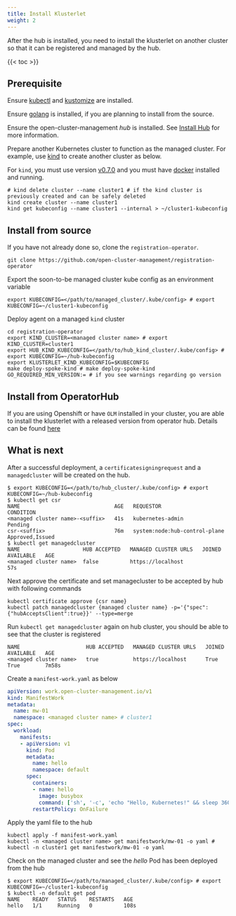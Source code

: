 ```yaml
---
title: Install Klusterlet
weight: 2
---
```


After the hub is installed, you need to install the klusterlet on another cluster so that it can be registered and managed by the hub.

<!-- spellchecker-disable -->

{{< toc >}}

<!-- spellchecker-enable -->

## Prerequisite

Ensure [kubectl](https://kubernetes.io/docs/tasks/tools/install-kubectl) and [kustomize](https://kubernetes-sigs.github.io/kustomize/installation) are installed.

Ensure [golang](https://golang.org/doc/install) is installed, if you are planning to install from the source.

Ensure the open-cluster-management _hub_ is installed. See [Install Hub](install-hub.md) for more information.

Prepare another Kubernetes cluster to function as the managed cluster. For example, use [kind](https://kind.sigs.k8s.io/docs/user/quick-start) to create another cluster as below.

For `kind`, you must use version [v0.7.0](https://github.com/kubernetes-sigs/kind/releases/tag/v0.7.0) and you must have [docker](https://docs.docker.com/get-started) installed and running.

```Shell
# kind delete cluster --name cluster1 # if the kind cluster is previously created and can be safely deleted
kind create cluster --name cluster1
kind get kubeconfig --name cluster1 --internal > ~/cluster1-kubeconfig
```

## Install from source

If you have not already done so, clone the `registration-operator`.

```Shell
git clone https://github.com/open-cluster-management/registration-operator
```

Export the soon-to-be managed cluster kube config as an environment variable

```Shell
export KUBECONFIG=</path/to/managed_cluster/.kube/config> # export KUBECONFIG=~/cluster1-kubeconfig
```

Deploy agent on a managed `kind` cluster

```Shell
cd registration-operator
export KIND_CLUSTER=<managed cluster name> # export KIND_CLUSTER=cluster1
export HUB_KIND_KUBECONFIG=</path/to/hub_kind_cluster/.kube/config> # export KUBECONFIG=~/hub-kubeconfig
export KLUSTERLET_KIND_KUBECONFIG=$KUBECONFIG
make deploy-spoke-kind # make deploy-spoke-kind GO_REQUIRED_MIN_VERSION:= # if you see warnings regarding go version
```

## Install from OperatorHub
If you are using Openshift or have `OLM` installed in your cluster, you are able to install the klusterlet with a released version from operator hub. Details can be found [here](https://operatorhub.io/operator/klusterlet)

## What is next

After a successful deployment, a `certificatesigningrequest` and a `managedcluster` will
be created on the hub.

```Shell
$ export KUBECONFIG=</path/to/hub_cluster/.kube/config> # export KUBECONFIG=~/hub-kubeconfig
$ kubectl get csr
NAME                              AGE   REQUESTOR                       CONDITION
<managed cluster name>-<suffix>   41s   kubernetes-admin                Pending
csr-<suffix>                      76m   system:node:hub-control-plane   Approved,Issued
$ kubectl get managedcluster
NAME                    HUB ACCEPTED   MANAGED CLUSTER URLS   JOINED   AVAILABLE   AGE
<managed cluster name>  false          https://localhost                           57s
```

Next approve the certificate and set managecluster to be accepted by hub with following commands

```Shell
kubectl certificate approve {csr name}
kubectl patch managedcluster {managed cluster name} -p='{"spec":{"hubAcceptsClient":true}}' --type=merge
```

Run `kubectl get managedcluster` again on hub cluster, you should be able to see that the cluster is registered

```Shell
NAME                     HUB ACCEPTED   MANAGED CLUSTER URLS   JOINED   AVAILABLE   AGE
<managed cluster name>   true           https://localhost      True     True        7m58s
```

Create a `manifest-work.yaml` as below

```yaml
apiVersion: work.open-cluster-management.io/v1
kind: ManifestWork
metadata:
  name: mw-01
  namespace: <managed cluster name> # cluster1
spec:
  workload:
    manifests:
    - apiVersion: v1
      kind: Pod
      metadata:
        name: hello
        namespace: default
      spec:
        containers:
        - name: hello
          image: busybox
          command: ['sh', '-c', 'echo "Hello, Kubernetes!" && sleep 3600']
        restartPolicy: OnFailure
```

Apply the yaml file to the hub

```Shell
kubectl apply -f manifest-work.yaml
kubectl -n <managed cluster name> get manifestwork/mw-01 -o yaml # kubectl -n cluster1 get manifestwork/mw-01 -o yaml
```

Check on the managed cluster and see the _hello_ Pod has been deployed from the hub

```Shell
$ export KUBECONFIG=</path/to/managed_cluster/.kube/config> # export KUBECONFIG=~/cluster1-kubeconfig
$ kubectl -n default get pod
NAME    READY   STATUS    RESTARTS   AGE
hello   1/1     Running   0          108s
```